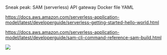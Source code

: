 Sneak peak:
SAM (serverless)
API gateway
Docker file
YAML

https://docs.aws.amazon.com/serverless-application-model/latest/developerguide/serverless-getting-started-hello-world.html

https://docs.aws.amazon.com/serverless-application-model/latest/developerguide/sam-cli-command-reference-sam-build.html

![](https://i.imgur.com/Gkt1pKN.png)
